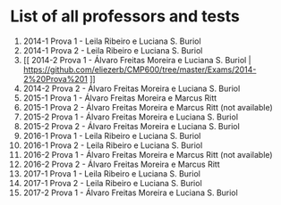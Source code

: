 # List of all professors and tests

1.  2014-1 Prova 1 - Leila Ribeiro e Luciana S. Buriol
2.  2014-1 Prova 2 - Leila Ribeiro e Luciana S. Buriol
3.  [[ 2014-2 Prova 1 - Álvaro Freitas Moreira e Luciana S. Buriol | https://github.com/eliezerb/CMP600/tree/master/Exams/2014-2%20Prova%201 ]]
4.  2014-2 Prova 2 - Álvaro Freitas Moreira e Luciana S. Buriol
5.  2015-1 Prova 1 - Álvaro Freitas Moreira e Marcus Ritt
6.  2015-1 Prova 2 - Álvaro Freitas Moreira e Marcus Ritt (not available)
7.  2015-2 Prova 1 - Álvaro Freitas Moreira e Luciana S. Buriol
8.  2015-2 Prova 2 - Álvaro Freitas Moreira e Luciana S. Buriol
9.  2016-1 Prova 1 - Leila Ribeiro e Luciana S. Buriol
10. 2016-1 Prova 2 - Leila Ribeiro e Luciana S. Buriol
11. 2016-2 Prova 1 - Álvaro Freitas Moreira e Marcus Ritt (not available)
11. 2016-2 Prova 2 - Álvaro Freitas Moreira e Marcus Ritt
12. 2017-1 Prova 1 - Leila Ribeiro e Luciana S. Buriol
13. 2017-1 Prova 2 - Leila Ribeiro e Luciana S. Buriol
14. 2017-2 Prova 1 - Álvaro Freitas Moreira e Luciana S. Buriol


